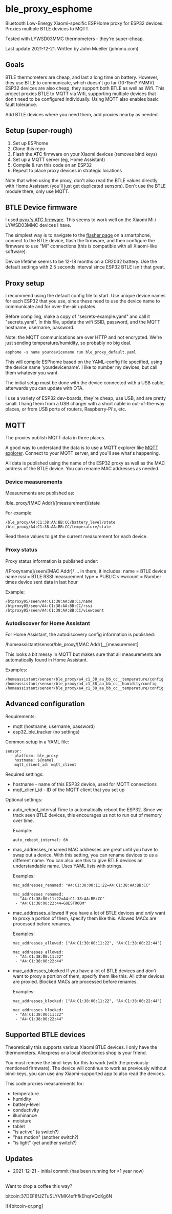 # ble_proxy_esphome

Bluetooth Low-Energy Xiaomi-specific ESPHome proxy for ESP32 devices. Proxies multiple BTLE devices to MQTT.

Tested with LYWSD03MMC thermometers - they're super-cheap.

Last update 2021-12-21. 
Written by John Mueller (johnmu.com)

## Goals

BTLE thermometers are cheap, and last a long time on battery. However, they use BTLE to communicate, which doesn't go far (10-15m? YMMV). ESP32 devices are also cheap, they support both BTLE as well as Wifi. This project proxies BTLE to MQTT via Wifi, supporting multiple devices that don't need to be configured individually. Using MQTT also enables basic fault tolerance. 

Add BTLE devices where you need them, add proxies nearby as needed. 

## Setup (super-rough)

1. Set up ESPhome 
2. Clone this repo
3. Flash the ATC firmware on your Xiaomi devices (removes bind keys)
4. Set up a MQTT server (eg, Home Assistant)
5. Compile & run this code on an ESP32
6. Repeat to place proxy devices in strategic locations

Note that when using the proxy, don't also read the BTLE values directly with Home Assistant (you'll just get duplicated sensors). Don't use the BTLE module there, only use MQTT.

## BTLE Device firmware

I used [pvvx's ATC firmware](https://github.com/pvvx/ATC_MiThermometer). This seems to work well on the Xiaomi Mi / LYWSD03MMC devices I have. 

The simplest way is to navigate to the [flasher page](https://pvvx.github.io/ATC_MiThermometer/TelinkMiFlasher.html) on a smartphone, connect to the BTLE device, flash the firmware, and then configure the firmware to use "Mi" connections (this is compatible with all Xiaomi-like software).

Device lifetime seems to be 12-18 months on a CR2032 battery. Use the default settings with 2.5 seconds interval since ESP32 BTLE isn't that great.

## Proxy setup

I recommend using the default config file to start. Use unique device names for each ESP32 that you use, since these need to use the device name to communicate and for over-the-air updates. 

Before compiling, make a copy of "secrets-example.yaml" and call it "secrets.yaml". In this file, update the wifi SSID, password, and the MQTT hostname, username, password. 

Note: the MQTT communications are over HTTP and not encrypted. We're just sending temperature/humidity, so probably no big deal.

```
esphome -s name yourdevicename run ble_proxy_default.yaml
```

This will compile ESPhome based on the YAML-config file specified, using the device name 'yourdevicename'. I like to number my devices, but call them whatever you want.

The initial setup must be done with the device connected with a USB cable, afterwards you can update with OTA. 

I use a variety of ESP32 dev-boards, they're cheap, use USB, and are pretty small. I hang them from a USB charger with a short cable in out-of-the-way places, or from USB ports of routers, Raspberry-Pi's, etc. 

## MQTT

The proxies publish MQTT data in three places. 

A good way to understand the data is to use a MQTT explorer like [MQTT explorer](http://mqtt-explorer.com/). Connect to your MQTT server, and you'll see what's happening.

All data is published using the name of the ESP32 proxy as well as the MAC address of the BTLE device. You can rename MAC addresses as needed. 

### Device measurements

Measurements are published as:

/ble_proxy/[MAC Addr]/[measurement]/state

For example:

```
/ble_proxy/A4:C1:38:AA:BB:CC/battery_level/state
/ble_proxy/A4:C1:38:AA:BB:CC/temperature/state
```

Read these values to get the current measurement for each device. 

### Proxy status

Proxy status information is published under:

/[Proxyname]/seen/[MAC Addr]/
... in there, it includes:
name = BTLE device name
rssi = BTLE RSSI measurement
type = PUBLIC
viewcount = Number times device sent data in last hour

Example:

```
/btproxy05/seen/A4:C1:38:AA:BB:CC/name
/btproxy05/seen/A4:C1:38:AA:BB:CC/rssi
/btproxy05/seen/A4:C1:38:AA:BB:CC/viewcount
```

### Autodiscover for Home Assistant

For Home Assistant, the autodiscovery config information is published:

/homeassistant/sensor/ble_proxy/[MAC Addr]__[measurement]

This looks a bit messy in MQTT but makes sure that all measurements are automatically found in Home Assistant. 

Examples:

```
/homeassistant/sensor/ble_proxy/a4_c1_38_aa_bb_cc__temperature/config
/homeassistant/sensor/ble_proxy/a4_c1_38_aa_bb_cc__humidity/config
/homeassistant/sensor/ble_proxy/a4_c1_38_aa_bb_cc__temperature/config
```

## Advanced configuration

Requirements:
* mqtt (hostname, username, password)
* esp32_ble_tracker (no settings)

Common setup in a YAML file:

```
sensor:
  - platform: ble_proxy
    hostname: ${name}
    mqtt_client_id: mqtt_client
```

Required settings:

* hostname - name of this ESP32 device, used for MQTT connections
* mqtt_client_id - ID of the MQTT client that you set up

Optional settings:

* auto_reboot_interval
  Time to automatically reboot the ESP32. Since we track seen BTLE devices, this encourages us not to run out of memory over time. 

  Example:

  ```auto_reboot_interval: 6h```

* mac_addresses_renamed
  MAC addresses are great until you have to swap out a device. With this setting, you can rename devices to us a different name. You can also use this to give BTLE devices an understandable name.
  Uses YAML lists with strings.

  Examples:

  ```mac_addresses_renamed: "A4:C1:38:00:11:22=A4:C1:38:AA:BB:CC"```

  ```
  mac_addresses_renamed:
   - "A4:C1:38:00:11:22=A4:C1:38:AA:BB:CC"
   - "A4:C1:38:00:22:44=GUESTROOM"
  ```

* mac_addresses_allowed
  If you have a lot of BTLE devices and *only* want to proxy a portion of them, specify them like this. Allowed MACs are processed before renames.

  Examples:

  ```mac_addresses_allowed: ["A4:C1:38:00:11:22", "A4:C1:38:00:22:44"]```

  ```
  mac_addresses_allowed:
   - "A4:C1:38:00:11:22"
   - "A4:C1:38:00:22:44"
  ```

* mac_addresses_blocked
  If you have a lot of BTLE devices and *don't* want to proxy a portion of them, specify them like this. All other devices are proxied. Blocked MACs are processed before renames.

  Examples:

  ```mac_addresses_blocked: ["A4:C1:38:00:11:22", "A4:C1:38:00:22:44"]```

  ```
  mac_addresses_blocked:
   - "A4:C1:38:00:11:22"
   - "A4:C1:38:00:22:44"
  ```

## Supported BTLE devices

Theoretically this supports various Xiaomi BTLE devices. I only have the thermometers. Aliexpress or a local electronics shop is your friend.

You must remove the bind-keys for this to work (with the previously-mentioned firmware). The device will continue to work as previously without bind-keys, you can use any Xiaomi-supported app to also read the devices.

This code proxies measurements for:

* temperature
* humidity
* battery-level
* conductivity
* illuminance
* moisture
* tablet
* "is active" (a switch?)
* "has motion" (another switch?)
* "is light" (yet another switch?)

## Updates

* 2021-12-21 - initial commit (has been running for >1 year now)

## 

Want to drop a coffee this way?

bitcoin:37DEF8fJZTuSLYVMK4sfhfkEhqrVQcKg6N

!()[bitcoin-qr.png]
